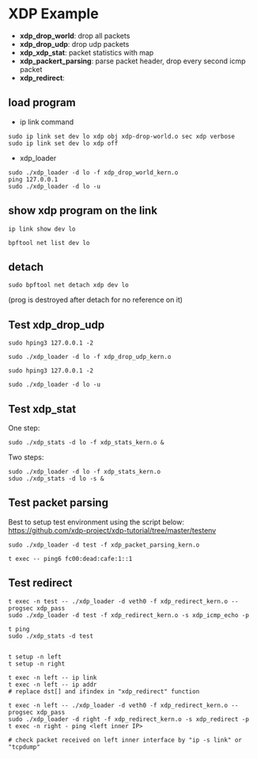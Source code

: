 # XDP Example

* **xdp_drop_world**: drop all packets
* **xdp_drop_udp**: drop udp packets
* **xdp_xdp_stat**: packet statistics with map
* **xdp_packert_parsing**: parse packet header, drop every second icmp packet
* **xdp_redirect**:

## load program
* ip link command

```console
sudo ip link set dev lo xdp obj xdp-drop-world.o sec xdp verbose
sudo ip link set dev lo xdp off
```

* xdp_loader

```console
sudo ./xdp_loader -d lo -f xdp_drop_world_kern.o
ping 127.0.0.1
sudo ./xdp_loader -d lo -u
```

## show xdp program on the link
```console
ip link show dev lo

bpftool net list dev lo
```

## detach
```console
sudo bpftool net detach xdp dev lo
```
(prog is destroyed after detach for no reference on it)


## Test xdp_drop_udp
```console
sudo hping3 127.0.0.1 -2

sudo ./xdp_loader -d lo -f xdp_drop_udp_kern.o

sudo hping3 127.0.0.1 -2

sudo ./xdp_loader -d lo -u
```

## Test xdp_stat

One step: <br/>
```console
sudo ./xdp_stats -d lo -f xdp_stats_kern.o &
```

Two steps: <br/>
```console
sudo ./xdp_loader -d lo -f xdp_stats_kern.o
sduo ./xdp_stats -d lo -s &
```

## Test packet parsing

Best to setup test environment using the script below: <br/>
https://github.com/xdp-project/xdp-tutorial/tree/master/testenv

```console
sudo ./xdp_loader -d test -f xdp_packet_parsing_kern.o

t exec -- ping6 fc00:dead:cafe:1::1
```

## Test redirect

```console
t exec -n test -- ./xdp_loader -d veth0 -f xdp_redirect_kern.o --progsec xdp_pass
sudo ./xdp_loader -d test -f xdp_redirect_kern.o -s xdp_icmp_echo -p

t ping
sudo ./xdp_stats -d test
```

```console

t setup -n left
t setup -n right

t exec -n left -- ip link
t exec -n left -- ip addr
# replace dst[] and ifindex in "xdp_redirect" function

t exec -n left -- ./xdp_loader -d veth0 -f xdp_redirect_kern.o --progsec xdp_pass
sudo ./xdp_loader -d right -f xdp_redirect_kern.o -s xdp_redirect -p
t exec -n right - ping <left inner IP>

# check packet received on left inner interface by "ip -s link" or "tcpdump"

```



